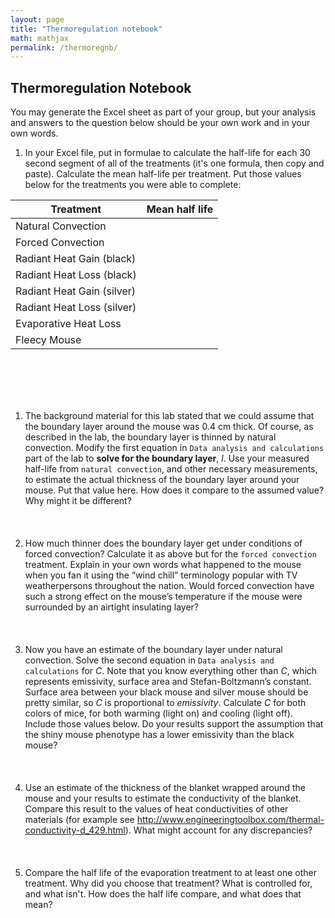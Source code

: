 ```yaml
---
layout: page
title: "Thermoregulation notebook"
math: mathjax
permalink: /thermoregnb/
---
```

## Thermoregulation Notebook
You may generate the Excel sheet as part of your group, but your analysis and answers to the question below should be your own work and in your own words.

1. In your Excel file, put in formulae to calculate the half-life for each 30 second segment of all of the treatments (it's one formula, then copy and paste). Calculate the mean half-life per treatment. Put those values below for the treatments you were able to complete:

| Treatment            | Mean half life|
|----------------------|---------------|
|Natural Convection    |        |
|Forced Convection     |        |
|Radiant Heat Gain (black) |           |
|Radiant Heat Loss (black) |           |
|Radiant Heat Gain (silver)|           |
|Radiant Heat Loss (silver)|           |
|Evaporative Heat Loss     |           |
|Fleecy Mouse              |           |

&nbsp;  
&nbsp;  
&nbsp;  
&nbsp;  
1. The background material for this lab stated that we could assume that the boundary layer around the mouse was 0.4 cm thick. Of course, as described in the lab, the boundary layer is thinned by natural convection. Modify the first equation in `Data analysis and calculations` part of the lab to **solve for the boundary layer**, $l$. Use your measured half-life from `natural convection`, and other necessary measurements, to estimate the actual thickness of the boundary layer around your mouse. Put that value here. How does it compare to the assumed value? Why might it be different?
&nbsp;  
&nbsp;  
&nbsp;  
&nbsp;  
2. How much thinner does the boundary layer get under conditions of forced convection? Calculate it as above but for the `forced convection` treatment.  Explain in your own words what happened to the mouse when you fan it using the “wind chill” terminology popular with TV weatherpersons throughout the nation.  Would forced convection have such a strong effect on the mouse’s temperature if the mouse were surrounded by an airtight insulating layer? 
&nbsp;  
&nbsp;  
&nbsp;  
&nbsp;  
3. Now you have an estimate of the boundary layer under natural convection. Solve the second equation in `Data analysis and calculations` for $C$. Note that you know everything other than $C$, which represents emissivity, surface area and Stefan-Boltzmann’s constant. Surface area between your black mouse and silver mouse should be pretty similar, so $C$ is proportional to *emissivity*. Calculate *C* for both colors of mice, for both warming (light on) and cooling (light off). Include those values below. Do your results support the assumption that the shiny mouse phenotype has a lower emissivity than the black mouse?
&nbsp;  
&nbsp;  
&nbsp;  
&nbsp;  
4. Use an estimate of the thickness of the blanket wrapped around the mouse and your results to estimate the conductivity of the blanket. Compare this result to the values of heat conductivities of other materials (for example see http://www.engineeringtoolbox.com/thermal-conductivity-d_429.html).  What might account for any discrepancies?
&nbsp;  
&nbsp;  
&nbsp;  
&nbsp;  
5. Compare the half life of the evaporation treatment to at least one other treatment. Why did you choose that treatment? What is controlled for, and what isn't. How does the half life compare, and what does that mean? 
&nbsp;  
&nbsp;  
&nbsp;  
&nbsp;  